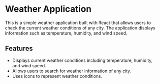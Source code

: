 # Weather Application

This is a simple weather application built with React that allows users to check the current weather conditions of any city. The application displays information such as temperature, humidity, and wind speed.

## Features

- Displays current weather conditions including temperature, humidity, and wind speed.
- Allows users to search for weather information of any city.
- Uses icons to represent weather conditions.


